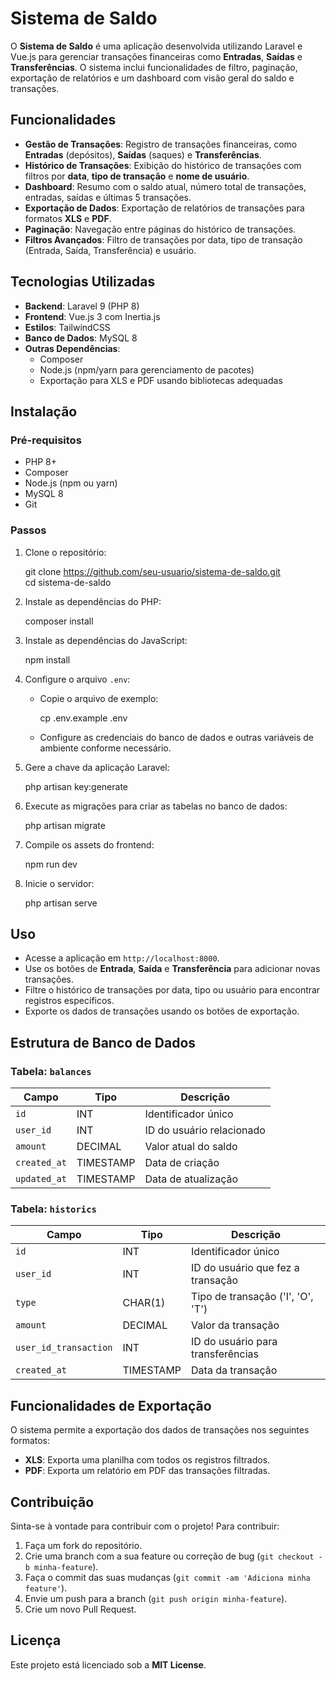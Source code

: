 # Sistema de Saldo

O **Sistema de Saldo** é uma aplicação desenvolvida utilizando Laravel e Vue.js para gerenciar transações financeiras como **Entradas**, **Saídas** e **Transferências**. O sistema inclui funcionalidades de filtro, paginação, exportação de relatórios e um dashboard com visão geral do saldo e transações.

## Funcionalidades

- **Gestão de Transações**: Registro de transações financeiras, como **Entradas** (depósitos), **Saídas** (saques) e **Transferências**.
- **Histórico de Transações**: Exibição do histórico de transações com filtros por **data**, **tipo de transação** e **nome de usuário**.
- **Dashboard**: Resumo com o saldo atual, número total de transações, entradas, saídas e últimas 5 transações.
- **Exportação de Dados**: Exportação de relatórios de transações para formatos **XLS** e **PDF**.
- **Paginação**: Navegação entre páginas do histórico de transações.
- **Filtros Avançados**: Filtro de transações por data, tipo de transação (Entrada, Saída, Transferência) e usuário.
  
## Tecnologias Utilizadas

- **Backend**: Laravel 9 (PHP 8)
- **Frontend**: Vue.js 3 com Inertia.js
- **Estilos**: TailwindCSS
- **Banco de Dados**: MySQL 8
- **Outras Dependências**:
  - Composer
  - Node.js (npm/yarn para gerenciamento de pacotes)
  - Exportação para XLS e PDF usando bibliotecas adequadas

## Instalação

### Pré-requisitos

- PHP 8+
- Composer
- Node.js (npm ou yarn)
- MySQL 8
- Git

### Passos

1. Clone o repositório:

   git clone https://github.com/seu-usuario/sistema-de-saldo.git  
   cd sistema-de-saldo

2. Instale as dependências do PHP:

   composer install

3. Instale as dependências do JavaScript:

   npm install

4. Configure o arquivo `.env`:

   - Copie o arquivo de exemplo:

     cp .env.example .env

   - Configure as credenciais do banco de dados e outras variáveis de ambiente conforme necessário.

5. Gere a chave da aplicação Laravel:

   php artisan key:generate

6. Execute as migrações para criar as tabelas no banco de dados:

   php artisan migrate

7. Compile os assets do frontend:

   npm run dev

8. Inicie o servidor:

   php artisan serve

## Uso

- Acesse a aplicação em `http://localhost:8000`.
- Use os botões de **Entrada**, **Saída** e **Transferência** para adicionar novas transações.
- Filtre o histórico de transações por data, tipo ou usuário para encontrar registros específicos.
- Exporte os dados de transações usando os botões de exportação.

## Estrutura de Banco de Dados

### Tabela: `balances`

| Campo        | Tipo      | Descrição                |
|--------------|-----------|--------------------------|
| `id`         | INT       | Identificador único       |
| `user_id`    | INT       | ID do usuário relacionado |
| `amount`     | DECIMAL   | Valor atual do saldo      |
| `created_at` | TIMESTAMP | Data de criação           |
| `updated_at` | TIMESTAMP | Data de atualização       |

### Tabela: `historics`

| Campo                | Tipo      | Descrição                             |
|----------------------|-----------|---------------------------------------|
| `id`                 | INT       | Identificador único                   |
| `user_id`            | INT       | ID do usuário que fez a transação     |
| `type`               | CHAR(1)   | Tipo de transação ('I', 'O', 'T')     |
| `amount`             | DECIMAL   | Valor da transação                    |
| `user_id_transaction`| INT       | ID do usuário para transferências     |
| `created_at`         | TIMESTAMP | Data da transação                     |

## Funcionalidades de Exportação

O sistema permite a exportação dos dados de transações nos seguintes formatos:

- **XLS**: Exporta uma planilha com todos os registros filtrados.
- **PDF**: Exporta um relatório em PDF das transações filtradas.

## Contribuição

Sinta-se à vontade para contribuir com o projeto! Para contribuir:

1. Faça um fork do repositório.
2. Crie uma branch com a sua feature ou correção de bug (`git checkout -b minha-feature`).
3. Faça o commit das suas mudanças (`git commit -am 'Adiciona minha feature'`).
4. Envie um push para a branch (`git push origin minha-feature`).
5. Crie um novo Pull Request.

## Licença

Este projeto está licenciado sob a **MIT License**.
